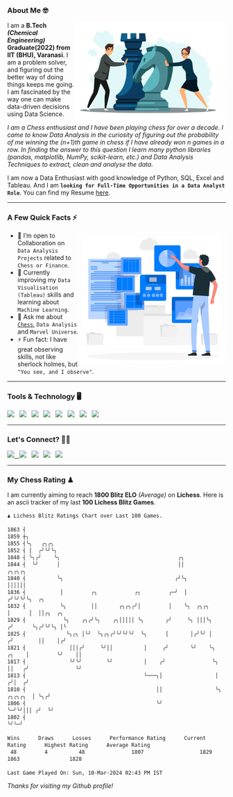 ### About Me 🤓
<img align="right" alt="Coding" width="350" src="https://github.com/Laxman-Lakhan/Laxman-Lakhan/blob/master/Assets/Chess_Vector.jpg">   

I am a **B.Tech** _**(Chemical Engineering)**_ **Graduate(2022) from IIT (BHU), Varanasi**. I am a problem solver, and figuring out the better way of doing things keeps me going. I am fascinated by the way one can make data-driven decisions using Data Science. 

_I am a Chess enthusiast and I have been playing chess for over a decade. I came to know Data Analysis in the curiosity of figuring out the probability of me winning the (n+1)th game in chess if I have already won n games in a row. In finding the answer to this question I learn many python libraries (pandas, matplotlib, NumPy, scikit-learn, etc.) and Data Analysis Techniques to extract, clean and analyse the data._

I am now a Data Enthusiast with good knowledge of Python, SQL, Excel and Tableau. And I am **`looking for Full-Time Opportunities in a Data Analyst Role`**. You can find my Resume
 [here](https://drive.google.com/file/d/1UIOoogRLj5eGQFQBkuvMmTISZVdl2Ok7/view?usp=sharing).


---

### A Few Quick Facts ⚡️
<img align="right" alt="Coding" width="340" src="https://github.com/Laxman-Lakhan/Laxman-Lakhan/blob/master/Assets/Data_Vector.jpg">   

- 🤝 I’m open to Collaboration on `Data Analysis Projects` related to `Chess or Finance`.
- 📖 Currently improving my `Data Visualisation (Tableau)` skills and learning about `Machine Learning`.
- 💬 Ask me about [`Chess`](https://lichess.org/@/YourKingIsInDanger), `Data Analysis` and `Marvel Universe`.
- ⚡️ Fun fact: I have great observing skills, not like sherlock holmes, but `"You see, and I observe"`.

---
### Tools & Technology 🖥

<img src="https://img.shields.io/badge/Python-white?logo=Python&logoColor=ColorName&style=ShieldStyle" /> &nbsp;
<img src="https://img.shields.io/badge/MySQL-white?logo=MySQL&logoColor=ColorName&style=ShieldStyle" /> &nbsp;
<img src="https://img.shields.io/badge/Tableau-white?logo=Tableau&logoColor=ColorName&style=ShieldStyle" /> &nbsp;
<img src="https://img.shields.io/badge/Excel-white?logo=Microsoft+Excel&logoColor=196F3D&style=ShieldStyle" /> &nbsp;
<img src="https://img.shields.io/badge/Jupyter-white?logo=Jupyter&logoColor=ColorName&style=ShieldStyle" /> &nbsp;
<img src="https://img.shields.io/badge/pandas-white?logo=Pandas&logoColor=000080&style=ShieldStyle" /> &nbsp;
<img src="https://img.shields.io/badge/numpy-white?logo=Numpy&logoColor=85C1E9&style=ShieldStyle" /> &nbsp;
<img src="https://img.shields.io/badge/scikit learn-white?logo=Scikit+Learn&logoColor=ColorName&style=ShieldStyle" /> &nbsp;



---

### Let's Connect? 🫳🏻

<a href="mailto:laxmansingh.lakhan@gmail.com"> <img src="https://img.icons8.com/fluent/48/000000/gmail.png" width="3.5%"/> &nbsp;
[<img src="https://img.icons8.com/color/48/000000/linkedin.png" width="3.5%"/>](https://www.linkedin.com/in/laxman-lakhan/)  &nbsp;
[<img src="https://img.icons8.com/fluent/48/000000/facebook-new.png" width="3.5%"/>](https://www.facebook.com/s.laxmanlakhan/)  &nbsp;
[<img src="https://img.icons8.com/fluent/48/000000/instagram-new.png" width="3.5%"/>](https://www.instagram.com/laxman.lakhan/)  &nbsp;
[<img src="https://img.icons8.com/color/48/000000/twitter.png" width="3.5%"/>](https://twitter.com/laxman__lakhan)  &nbsp;

 ---
  
### My Chess Rating ♟
  
I am currently aiming to reach **1800 Blitz ELO** *(Average)* on **Lichess**. Here is an ascii tracker of my last **100 Lichess Blitz Games**.

  ```
  ♟︎ 𝙻𝚒𝚌𝚑𝚎𝚜𝚜 𝙱𝚕𝚒𝚝𝚣 𝚁𝚊𝚝𝚒𝚗𝚐𝚜 𝙲𝚑𝚊𝚛𝚝 𝚘𝚟𝚎𝚛 𝙻𝚊𝚜𝚝 𝟷00 𝙶𝚊𝚖𝚎𝚜.
  
1863 ┤
1859 ┼╮
1855 ┤╰╮   ╭╮╭╮
1852 ┤ │  ╭╯╰╯╰╮
1848 ┤ ╰╮╭╯    ╰╮                                      ╭╮
1844 ┤  ╰╯      │                                      ││                               ╭╮╭╮╭╮
1840 ┤          ╰╮                                    ╭╯╰╮                              ││││││
1836 ┤           │         ╭╮            ╭╮         ╭─╯  │                             ╭╯╰╯╰╯╰╮  ╭╮
1832 ┤           ╰╮        ││       ╭╮╭╮╭╯│         │    ╰╮  ╭╮╭╮                      │      │  ││╭╮  ╭╮
1829 ┤            ╰╮    ╭╮╭╯╰╮    ╭╮│││││ ╰╮       ╭╯     ╰╮ │││╰╮                    ╭╯      ╰╮╭╯╰╯╰╮ │╰
1825 ┤             ╰╮╭╮ │╰╯  ╰╮╭╮╭╯╰╯╰╯╰╯  ╰╮      │       │╭╯╰╯ │                   ╭╯        ││    │╭╯
1821 ┤              │││╭╯     ╰╯││          │     ╭╯       ╰╯    ╰╮            ╭╮    │         ╰╯    ││
1817 ┤              ╰╯╰╯        ╰╯          │    ╭╯               ╰╮           ││   ╭╯               ╰╯
1813 ┤                                      ╰───╮│                 │          ╭╯│  ╭╯
1810 ┤                                          ││                 ╰╮ ╭╮╭╮╭╮  │ ╰╮╭╯
1806 ┤                                          ╰╯                  ╰─╯╰╯│││ ╭╯  ╰╯
1802 ┤                                                                   ╰╯╰─╯ 

Wins      Draws      Losses      Performance Rating      Current Rating      Highest Rating      Average Rating
   48         4          48               1807                  1829                1863                1828     

Last Game Played On: Sun, 10-Mar-2024 02:43 PM IST
  ```
  
  
*Thanks for visiting my Github profile!*
